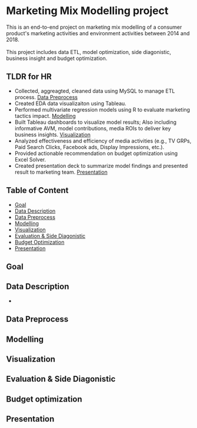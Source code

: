 # Marketing Mix Modelling project
This is an end-to-end project on marketing mix modelling of a consumer product's marketing activities and environment activities between 2014 and 2018. <br /> 
\
This project includes data ETL, model optimization, side diagonistic, business insight and budget optimization. <br />

## TLDR for HR
* Collected, aggreagted, cleaned data using MySQL to manage ETL process. [Data Preprocess](#data-preprocess)
* Created EDA data visualizaiton using Tableau.
* Performed multivariate regression models using R to evaluate marketing tactics impact. [Modelling](#modelling)
* Built Tableau dashboards to visualize model results; Also including informative AVM, model contributions, media ROIs to deliver key business insights. [Visualization](#visualization)
* Analyzed effectiveness and efficiency of media activities (e.g., TV GRPs, Paid Search Clicks, Facebook ads, Display Impressions, etc.).
* Provided actionable recommendation on budget optimization using Excel Solver.
* Created presentation deck to summarize model findings and presented result to marketing team. [Presentation](#presentation)

## Table of Content
* [Goal](#goal)
* [Data Description](#data-description)
* [Data Preprocess](#data-preprocess)
* [Modelling](#modelling)
* [Visualization](#visualization)
* [Evaluation & Side Diagonistic](#evalutaion-&-side-diagnostic)
* [Budget Optimization](#budget-optimization)
* [Presentation](#presentation)

## Goal

## Data Description
* 

## Data Preprocess

## Modelling

## Visualization

## Evaluation & Side Diagonistic

## Budget optimization

## Presentation




